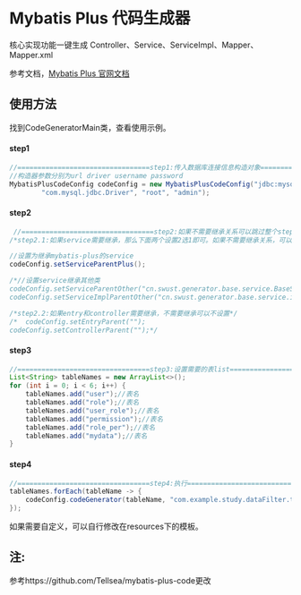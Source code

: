 # Mybatis Plus 代码生成器



核心实现功能一键生成 Controller、Service、ServiceImpl、Mapper、Mapper.xml

参考文档，[Mybatis Plus 官网文档](https://mp.baomidou.com/guide/generator.html)


## 使用方法

找到CodeGeneratorMain类，查看使用示例。

#### step1
```java
//=================================step1:传入数据库连接信息构造对象===============================================
//构造器参数分别为url driver username password
MybatisPlusCodeConfig codeConfig = new MybatisPlusCodeConfig("jdbc:mysql://localhost:3306/study?useUnicode=true&characterEncoding=utf-8&useSSL=true&serverTimezone=UTC",
        "com.mysql.jdbc.Driver", "root", "admin");
```
#### step2
```java
 //=================================step2:如果不需要继承关系可以跳过整个step2===============================================
/*step2.1:如果service需要继承，那么下面两个设置2选1即可。如果不需要继承关系，可以不设置，两个都注销即可*/

//设置为继承mybatis-plus的service
codeConfig.setServiceParentPlus();

/*//设置service继承其他类
codeConfig.setServiceParentOther("cn.swust.generator.base.service.BaseService");
codeConfig.setServiceImplParentOther("cn.swust.generator.base.service.impl.BaseServiceImpl");*/

/*step2.2:如果entry和controller需要继承，不需要继承可以不设置*/
/*  codeConfig.setEntryParent("");
codeConfig.setControllerParent("");*/
```
#### step3
```java
//=================================step3:设置需要的表list===============================================
List<String> tableNames = new ArrayList<>();
for (int i = 0; i < 6; i++) {
    tableNames.add("user");//表名
    tableNames.add("role");//表名
    tableNames.add("user_role");//表名
    tableNames.add("permission");//表名
    tableNames.add("role_per");//表名
    tableNames.add("mydata");//表名
}
```
#### step4
```java
//=================================step4:执行===============================================
tableNames.forEach(tableName -> {
    codeConfig.codeGenerator(tableName, "com.example.study.dataFilter.test");
});
```

如果需要自定义，可以自行修改在resources下的模板。

## 注:
参考https://github.com/Tellsea/mybatis-plus-code更改
